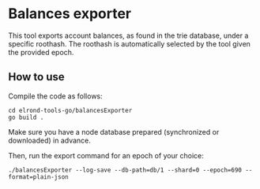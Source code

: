# Balances exporter

This tool exports account balances, as found in the trie database, under a specific roothash. The roothash is automatically selected by the tool given the provided epoch.

## How to use

Compile the code as follows:

```
cd elrond-tools-go/balancesExporter
go build .
```

Make sure you have a node database prepared (synchronized or downloaded) in advance.

Then, run the export command for an epoch of your choice:

```
./balancesExporter --log-save --db-path=db/1 --shard=0 --epoch=690 --format=plain-json
```
